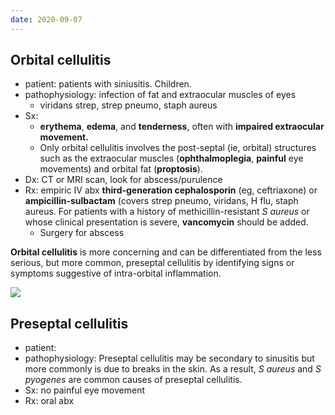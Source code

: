 ```yaml
---
date: 2020-09-07
---
```


## Orbital cellulitis

<!-- orbital cellulitis pt, patho, sx, dx, rx -->

- patient: patients with siniusitis. Children.
- pathophysiology: infection of fat and extraocular muscles of eyes
	- viridans strep, strep pneumo, staph aureus
- Sx:
	- **erythema**, **edema**, and **tenderness**, often with **impaired extraocular movement.**
	- Only orbital cellulitis involves the post-septal (ie, orbital) structures such as the extraocular muscles (**ophthalmoplegia**, **painful** eye movements) and orbital fat (**proptosis**).
- Dx: CT or MRI scan, look for abscess/purulence
- Rx: empiric IV abx **third-generation cephalosporin** (eg, ceftriaxone) or **ampicillin-sulbactam** (covers strep pneumo, viridans, H flu, staph aureus. For patients with a history of methicillin-resistant _S aureus_ or whose clinical presentation is severe, **vancomycin** should be added.
	- Surgery for abscess

**Orbital cellulitis** is more concerning and can be differentiated from the less serious, but more common, preseptal cellulitis by identifying signs or symptoms suggestive of intra-orbital inflammation.

![](https://photos.thisispiggy.com/file/wikiFiles/B112CBA3-4797-440E-8ADF-384296530CBE.jpg)

## Preseptal cellulitis

<!-- preseptal cellulitis cause, patho, sx, rx -->

- patient:
- pathophysiology: Preseptal cellulitis may be secondary to sinusitis but more commonly is due to breaks in the skin.  As a result, _S aureus_ and _S pyogenes_ are common causes of preseptal cellulitis.
- Sx: no painful eye movement
- Rx: oral abx
